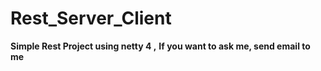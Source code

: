 # Rest_Server_Client

<strong>Simple Rest Project using netty 4 ,</strong>
<strong>If you want to ask me, send email to me</strong>
